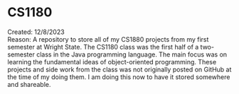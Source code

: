 # CS1180

Created: 12/8/2023  
Reason: A repository to store all of my CS1880 projects from my first semester at Wright State. The CS1180 class was the first half of a two-semester class in the Java programming language. The main focus was on learning the fundamental ideas of object-oriented programming. These projects and side work from the class was not originally posted on GitHub at the time of my doing them. I am doing this now to have it stored somewhere and shareable.
